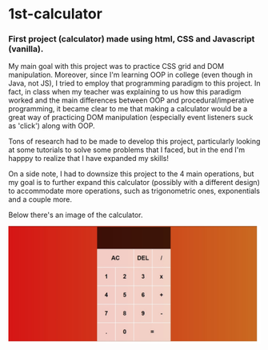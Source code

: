 # 1st-calculator

### First project (calculator) made using html, CSS and Javascript (vanilla).
My main goal with this project was to practice CSS grid and DOM manipulation. Moreover, since I'm learning OOP in college (even though in Java, not JS), I tried to employ that programming paradigm to this project.
In fact, in class when my teacher was explaining to us how this paradigm worked and the main differences between OOP and procedural/imperative programming, it became clear to me that making a calculator would be a great way of practicing DOM manipulation (especially event listeners suck as 'click') along with OOP.

Tons of research had to be made to develop this project, particularly looking at some tutorials to solve some problems that I faced, but in the end I'm happpy to realize that I have expanded my skills!

On a side note, I had to downsize this project to the 4 main operations, but my goal is to further expand this calculator (possibly with a different design) to accommodate more operations, such as trigonometric ones, exponentials and a couple more.

Below there's an image of the calculator.

![imagem](calc_img.jpg)
